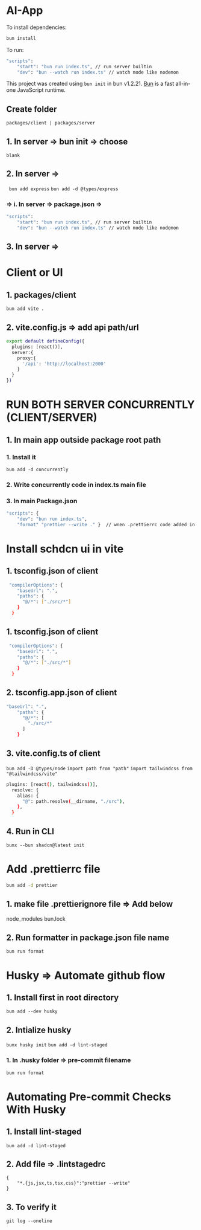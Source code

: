 # AI-App

To install dependencies:

```bash
bun install
```

To run:

```bash
"scripts":
    "start": "bun run index.ts", // run server builtin
    "dev": "bun --watch run index.ts" // watch mode like nodemon
```

This project was created using `bun init` in bun v1.2.21. [Bun](https://bun.com) is a fast all-in-one JavaScript runtime.

## Create folder

`packages/client | packages/server`

## 1. In server => bun init => choose

`blank`

## 2. In server =>

` bun add express` `bun add -d @types/express`

### => i. In server => package.json =>

```bash
"scripts":
    "start": "bun run index.ts", // run server builtin
    "dev": "bun --watch run index.ts" // watch mode like nodemon
```

## 3. In server =>

# Client or UI

## 1. packages/client

`bun add vite .`

## 2. vite.config.js => add api path/url

```bash
export default defineConfig({
  plugins: [react()],
  server:{
    proxy:{
      '/api': 'http://localhost:2000'
    }
  }
})

```

# RUN BOTH SERVER CONCURRENTLY (CLIENT/SERVER)

## 1. In main app outside package root path

### 1. Install it

`bun add -d concurrently`

### 2. Write concurrently code in index.ts main file

### 3. In main Package.json

```bash
"scripts": {
    "dev": "bun run index.ts",
    "format" "prettier --write ." }  // wnen .prettierrc code added in main project
```

# Install schdcn ui in vite

## 1. tsconfig.json of client

```bash
 "compilerOptions": {
    "baseUrl": ".",
    "paths": {
      "@/*": ["./src/*"]
    }
  }
```

## 1. tsconfig.json of client

```bash
 "compilerOptions": {
    "baseUrl": ".",
    "paths": {
      "@/*": ["./src/*"]
    }
  }
```

## 2. tsconfig.app.json of client

```bash
"baseUrl": ".",
    "paths": {
      "@/*": [
        "./src/*"
      ]
    }
```

## 3. vite.config.ts of client

`bun add -D @types/node`
`import path from "path"`
`import tailwindcss from "@tailwindcss/vite"`

```bash
plugins: [react(), tailwindcss()],
  resolve: {
    alias: {
      "@": path.resolve(__dirname, "./src"),
    },
  }
```

## 4. Run in CLI

`bunx --bun shadcn@latest init`

# Add .prettierrc file

```bash
bun add -d prettier
```

## 1. make file .prettierignore file => Add below

node_modules
bun.lock

## 2. Run formatter in package.json file name
``` 
bun run format
```


# Husky => Automate github flow
## 1. Install first in root directory
``` bun add --dev husky ```

## 2. Intialize husky
``` bunx husky init ```
``` bun add -d lint-staged ```

### 1. In .husky folder => pre-commit filename
``` bun run format ```

# Automating Pre-commit Checks With Husky

## 1. Install lint-staged
``` bun add -d lint-staged ```

## 2. Add file => .lintstagedrc
```
{
    "*.{js,jsx,ts,tsx,css}":"prettier --write"
}
```
## 3. To verify it
``` git log --oneline ```